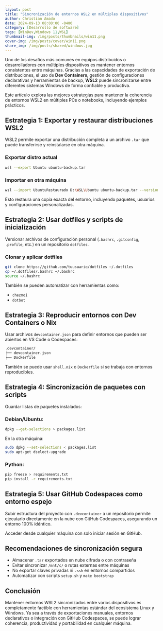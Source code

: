 ```yaml
---
layout: post
title: "Sincronización de entornos WSL2 en múltiples dispositivos"
author: Christian Amado
date: 2024-09-13 00:00:00 -0400
category: [Desarrollo de software]
tags: [WinDev,Windows 11,WSL]
thumbnail-img: /img/posts/thumbnails/win11.png
cover-img: /img/posts/cover/win11.png
share_img: /img/posts/shared/windows.jpg
---
```


Uno de los desafíos más comunes en equipos distribuidos o desarrolladores con múltiples dispositivos es mantener entornos consistentes entre máquinas. Gracias a las capacidades de exportación de distribuciones, el uso de **Dev Containers**, gestión de configuraciones declarativas y herramientas de backup, **WSL2** puede sincronizarse entre diferentes sistemas Windows de forma confiable y productiva.

Este artículo explora las mejores estrategias para mantener la coherencia de entornos WSL2 en múltiples PCs o notebooks, incluyendo ejemplos prácticos.

<!--more-->

## Estrategia 1: Exportar y restaurar distribuciones WSL2

WSL2 permite exportar una distribución completa a un archivo `.tar` que puede transferirse y reinstalarse en otra máquina.

### Exportar distro actual

```bash
wsl --export Ubuntu ubuntu-backup.tar
```

### Importar en otra máquina

```bash
wsl --import UbuntuRestaurado D:\WSL\Ubuntu ubuntu-backup.tar --version 2
```

Esto restaura una copia exacta del entorno, incluyendo paquetes, usuarios y configuraciones personalizadas.

## Estrategia 2: Usar dotfiles y scripts de inicialización

Versionar archivos de configuración personal (`.bashrc`, `.gitconfig`, `.profile`, etc.) en un repositorio `dotfiles`.

### Clonar y aplicar dotfiles

```bash
git clone https://github.com/tuusuario/dotfiles ~/.dotfiles
cp ~/.dotfiles/.bashrc ~/.bashrc
source ~/.bashrc
```

También se pueden automatizar con herramientas como:

- `chezmoi`
- `dotbot`

## Estrategia 3: Reproducir entornos con Dev Containers o Nix

Usar archivos `devcontainer.json` para definir entornos que pueden ser abiertos en VS Code o Codespaces:

```bash
.devcontainer/
├── devcontainer.json
├── Dockerfile
```

También se puede usar `shell.nix` o `Dockerfile` si se trabaja con entornos reproducibles.

## Estrategia 4: Sincronización de paquetes con scripts

Guardar listas de paquetes instalados:

### Debian/Ubuntu:

```bash
dpkg --get-selections > packages.list
```

En la otra máquina:

```bash
sudo dpkg --set-selections < packages.list
sudo apt-get dselect-upgrade
```

### Python:

```bash
pip freeze > requirements.txt
pip install -r requirements.txt
```

## Estrategia 5: Usar GitHub Codespaces como entorno espejo

Subir estructura del proyecto con `.devcontainer` a un repositorio permite ejecutarlo directamente en la nube con GitHub Codespaces, asegurando un entorno 100% idéntico.

Acceder desde cualquier máquina con solo iniciar sesión en GitHub.

## Recomendaciones de sincronización segura

- Almacenar `.tar` exportados en nube cifrada o con contraseña
- Evitar sincronizar `/mnt/c/` o rutas externas entre máquinas
- No exportar claves privadas ni `.ssh` en entornos compartidos
- Automatizar con scripts `setup.sh` y `make bootstrap`

## Conclusión

Mantener entornos WSL2 sincronizados entre varios dispositivos es completamente factible con herramientas estándar del ecosistema Linux y Windows. Ya sea a través de exportaciones manuales, entornos declarativos o integración con GitHub Codespaces, se puede lograr coherencia, productividad y portabilidad en cualquier máquina.
